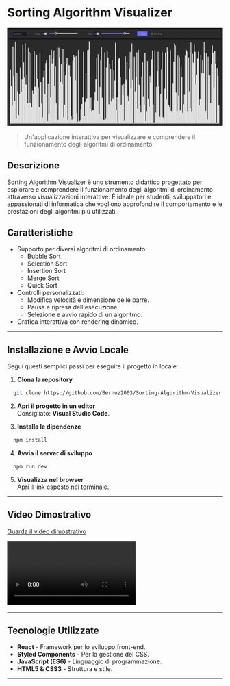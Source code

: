 # Sorting Algorithm Visualizer

![Sorting Visualizer](https://github.com/Bernuz2003/Sortify-Sorting-Algorithm-Visualizer/blob/master/project/media/screen_Sortify.png)

> Un'applicazione interattiva per visualizzare e comprendere il funzionamento degli algoritmi di ordinamento.

## **Descrizione**
Sorting Algorithm Visualizer è uno strumento didattico progettato per esplorare e comprendere il funzionamento degli algoritmi di ordinamento attraverso visualizzazioni interattive. È ideale per studenti, sviluppatori e appassionati di informatica che vogliono approfondire il comportamento e le prestazioni degli algoritmi più utilizzati.

## **Caratteristiche**
- Supporto per diversi algoritmi di ordinamento:
  - Bubble Sort
  - Selection Sort
  - Insertion Sort
  - Merge Sort
  - Quick Sort
- Controlli personalizzati:
  - Modifica velocità e dimensione delle barre.
  - Pausa e ripresa dell'esecuzione.
  - Selezione e avvio rapido di un algoritmo.
- Grafica interattiva con rendering dinamico.

---

## **Installazione e Avvio Locale**
Segui questi semplici passi per eseguire il progetto in locale:

1. **Clona la repository**
```bash
  git clone https://github.com/Bernuz2003/Sorting-Algorithm-Visualizer.git
```

2. **Apri il progetto in un editor**  
   Consigliato: **Visual Studio Code**.

3. **Installa le dipendenze**
```bash
  npm install
```

4. **Avvia il server di sviluppo**
```bash
  npm run dev
```

5. **Visualizza nel browser**  
   Apri il link esposto nel terminale.

---

## **Video Dimostrativo**
[Guarda il video dimostrativo](https://github.com/Bernuz2003/Sortify-Sorting-Algorithm-Visualizer/blob/master/project/media/reg_Sortify.mp4)

<video controls src="https://github.com/Bernuz2003/Sortify-Sorting-Algorithm-Visualizer/blob/master/project/media/reg_Sortify.mp4" title="Sortify-demo"></video>

---

## **Tecnologie Utilizzate**
- **React** - Framework per lo sviluppo front-end.
- **Styled Components** - Per la gestione del CSS.
- **JavaScript (ES6)** - Linguaggio di programmazione.
- **HTML5 & CSS3** - Struttura e stile.

---


